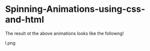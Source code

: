 # Spinning-Animations-using-css-and-html

The result ot the above animations looks like the followng!



l.png

